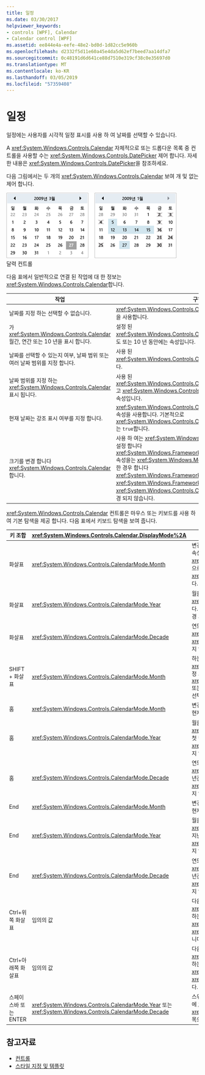```yaml
---
title: 일정
ms.date: 03/30/2017
helpviewer_keywords:
- controls [WPF], Calendar
- Calendar control [WPF]
ms.assetid: ee844e4a-eefe-48e2-bd0d-1d82cc5e960b
ms.openlocfilehash: d2332f5d11e60a45e4da5d62ef7beed7aa14dfa7
ms.sourcegitcommit: 0c48191d6d641ce88d7510e319cf38c0e35697d0
ms.translationtype: MT
ms.contentlocale: ko-KR
ms.lasthandoff: 03/05/2019
ms.locfileid: "57359408"
---
```

# <a name="calendar"></a>일정
일정에는 사용자를 시각적 일정 표시를 사용 하 여 날짜를 선택할 수 있습니다.  
  
 A <xref:System.Windows.Controls.Calendar> 자체적으로 또는 드롭다운 목록 중 컨트롤을 사용할 수는 <xref:System.Windows.Controls.DatePicker> 제어 합니다. 자세한 내용은 <xref:System.Windows.Controls.DatePicker>을 참조하세요.  
  
 다음 그림에서는 두 개의 <xref:System.Windows.Controls.Calendar> 보여 개 및 없는 제어 합니다.  
  
 ![달력 컨트롤](./media/ndp-calendarcontrols.png "NDP_CalendarControls")  
달력 컨트롤  
  
 다음 표에서 일반적으로 연결 된 작업에 대 한 정보는 <xref:System.Windows.Controls.Calendar>합니다.  
  
|작업|구현|  
|----------|--------------------|  
|날짜를 지정 하는 선택할 수 없습니다.|<xref:System.Windows.Controls.Calendar.BlackoutDates%2A> 속성을 사용합니다.|  
|가 <xref:System.Windows.Controls.Calendar> 월간, 연간 또는 10 년을 표시 합니다.|설정 된 <xref:System.Windows.Controls.Calendar.DisplayMode%2A> 월, 연도 또는 10 년 동안에는 속성입니다.|  
|날짜를 선택할 수 있는지 여부, 날짜 범위 또는 여러 날짜 범위를 지정 합니다.|사용 된 <xref:System.Windows.Controls.Calendar.SelectionMode%2A>합니다.|  
|날짜 범위를 지정 하는 <xref:System.Windows.Controls.Calendar> 표시 됩니다.|사용 된 <xref:System.Windows.Controls.Calendar.DisplayDateStart%2A> 고 <xref:System.Windows.Controls.Calendar.DisplayDateEnd%2A> 속성입니다.|  
|현재 날짜는 강조 표시 여부를 지정 합니다.|<xref:System.Windows.Controls.Calendar.IsTodayHighlighted%2A> 속성을 사용합니다. 기본적으로 <xref:System.Windows.Controls.Calendar.IsTodayHighlighted%2A> 는 `true`합니다.|  
|크기를 변경 합니다 <xref:System.Windows.Controls.Calendar>합니다.|사용 하 여는 <xref:System.Windows.Controls.Viewbox> 을 가져오거나 설정 합니다 <xref:System.Windows.FrameworkElement.LayoutTransform%2A> 속성을는 <xref:System.Windows.Media.ScaleTransform>합니다. 설정한 경우 합니다 <xref:System.Windows.FrameworkElement.Width%2A> 및 <xref:System.Windows.FrameworkElement.Height%2A> 의 속성을 <xref:System.Windows.Controls.Calendar>, 실제 달력 해당 크기를 변경 되지 않습니다.|  
  
 <xref:System.Windows.Controls.Calendar> 컨트롤은 마우스 또는 키보드를 사용 하 여 기본 탐색을 제공 합니다. 다음 표에서 키보드 탐색을 보여 줍니다.  
  
|키 조합|<xref:System.Windows.Controls.Calendar.DisplayMode%2A>|작업|  
|---------------------|-----------------------------------------------------------------------------------------------------------------------------------------------------------|------------|  
|화살표|<xref:System.Windows.Controls.CalendarMode.Month>|변경 된 <xref:System.Windows.Controls.Calendar.SelectedDate%2A> 속성 경우는 <xref:System.Windows.Controls.Calendar.SelectionMode%2A> 속성으로 설정 되지 않은 <xref:System.Windows.Controls.CalendarSelectionMode.None>합니다.|  
|화살표|<xref:System.Windows.Controls.CalendarMode.Year>|월을 변경 합니다 <xref:System.Windows.Controls.Calendar.DisplayDate%2A> 속성입니다. <xref:System.Windows.Controls.Calendar.SelectedDate%2A> 변경 되지 않습니다.|  
|화살표|<xref:System.Windows.Controls.CalendarMode.Decade>|연도 변경 합니다 <xref:System.Windows.Controls.Calendar.DisplayDate%2A>합니다. <xref:System.Windows.Controls.Calendar.SelectedDate%2A> 변경 되지 않습니다.|  
|SHIFT + 화살표|<xref:System.Windows.Controls.CalendarMode.Month>|하는 경우 <xref:System.Windows.Controls.Calendar.SelectionMode%2A> 로 설정 되어 있지 <xref:System.Windows.Controls.CalendarSelectionMode.SingleDate> 또는 <xref:System.Windows.Controls.CalendarSelectionMode.None>, 선택한 날짜 범위를 확장 합니다.|  
|홈|<xref:System.Windows.Controls.CalendarMode.Month>|변경 된 <xref:System.Windows.Controls.Calendar.SelectedDate%2A> 현재 달의 첫째 날에 있습니다.|  
|홈|<xref:System.Windows.Controls.CalendarMode.Year>|월을 변경 합니다 <xref:System.Windows.Controls.Calendar.DisplayDate%2A> 연도의 첫 번째 월입니다. <xref:System.Windows.Controls.Calendar.SelectedDate%2A> 변경 되지 않습니다.|  
|홈|<xref:System.Windows.Controls.CalendarMode.Decade>|연도 변경 합니다 <xref:System.Windows.Controls.Calendar.DisplayDate%2A> 지난 10 년간의 첫 해에 있습니다. <xref:System.Windows.Controls.Calendar.SelectedDate%2A> 변경 되지 않습니다.|  
|End |<xref:System.Windows.Controls.CalendarMode.Month>|변경 된 <xref:System.Windows.Controls.Calendar.SelectedDate%2A> 현재 달의 마지막 날입니다.|  
|End |<xref:System.Windows.Controls.CalendarMode.Year>|월을 변경 합니다 <xref:System.Windows.Controls.Calendar.DisplayDate%2A> 연도의 지난 달에 있습니다. <xref:System.Windows.Controls.Calendar.SelectedDate%2A> 변경 되지 않습니다.|  
|End |<xref:System.Windows.Controls.CalendarMode.Decade>|연도 변경 합니다 <xref:System.Windows.Controls.Calendar.DisplayDate%2A> 지난 10 년간의 마지막 연도입니다. <xref:System.Windows.Controls.Calendar.SelectedDate%2A> 변경 되지 않습니다.|  
|Ctrl+위쪽 화살표|임의의 값|다음으로 전환 큰 <xref:System.Windows.Controls.Calendar.DisplayMode%2A>입니다. 하는 경우 <xref:System.Windows.Controls.Calendar.DisplayMode%2A> 이미 <xref:System.Windows.Controls.CalendarMode.Decade>, 작업이 없습니다.|  
|Ctrl+아래쪽 화살표|임의의 값|다음으로 전환 작은 <xref:System.Windows.Controls.Calendar.DisplayMode%2A>합니다. 하는 경우 <xref:System.Windows.Controls.Calendar.DisplayMode%2A> 이미 <xref:System.Windows.Controls.CalendarMode.Month>, 작업이 없습니다.|  
|스페이스바 또는 ENTER|<xref:System.Windows.Controls.CalendarMode.Year> 또는 <xref:System.Windows.Controls.CalendarMode.Decade>|스위치 <xref:System.Windows.Controls.Calendar.DisplayMode%2A> 에 <xref:System.Windows.Controls.CalendarMode.Month> 또는 <xref:System.Windows.Controls.CalendarMode.Year> 포커스가 있는 항목으로 표시 합니다.|  
  
## <a name="see-also"></a>참고자료
- [컨트롤](index.md)
- [스타일 지정 및 템플릿](styling-and-templating.md)
